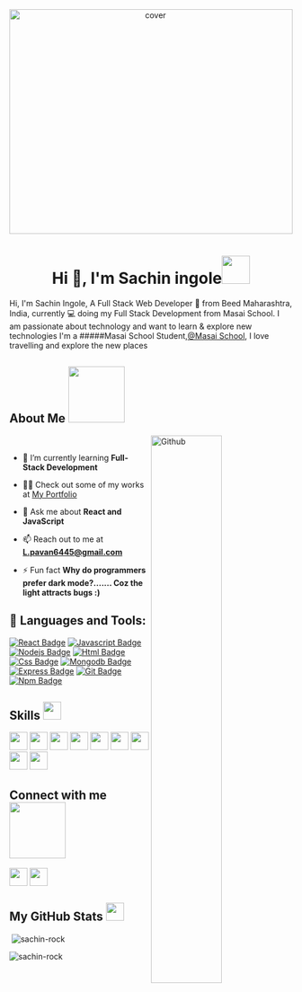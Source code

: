 <div align="center">
<img width="100%" height = "400px" src="https://cdn.dribbble.com/users/1162077/screenshots/3848914/programmer.gif" alt="cover" />
</div>

<h1 align="center">Hi 👋, I'm Sachin ingole<img src = "https://raw.githubusercontent.com/MartinHeinz/MartinHeinz/master/wave.gif" width = 50px> </h1>

<div size='20px'>Hi, I'm Sachin Ingole, A Full Stack Web Developer 🚀 from Beed Maharashtra, India, currently 💻 doing my Full Stack Development from Masai School. I am passionate about technology and want to learn &  explore new technologies I'm a #####Masai School Student,<a href="https://www.masaischool.com/">@Masai School</a>, I love travelling and explore the new places
</div>

<h2> About Me <img src = "https://media0.giphy.com/media/KDDpcKigbfFpnejZs6/giphy.gif?cid=ecf05e47oy6f4zjs8g1qoiystc56cu7r9tb8a1fe76e05oty&rid=giphy.gif" width = 100px></h2>

<img width="50%" align="right" alt="Github" src="https://i.pinimg.com/originals/fd/a7/c0/fda7c018db9a09ff0ed234957e9b25b9.gif" />

</br>

- 🌱 I’m currently learning **Full-Stack Development**
- 👨‍💻 Check out some of my works at [My Portfolio](https://pavan-lenkala-portfolio.vercel.app/#clients)

- 💬 Ask me about **React and JavaScript**

- 📫 Reach out to me at **L.pavan6445@gmail.com**

- ⚡ Fun fact **Why do programmers prefer dark mode?....... Coz the light attracts bugs :)**

## 🚀 Languages and Tools:

[![React Badge](https://img.shields.io/badge/-React-61DBFB?style=for-the-badge&labelColor=black&logo=react&logoColor=61DBFB)](#)  [![Javascript Badge](https://img.shields.io/badge/-Javascript-F0DB4F?style=for-the-badge&labelColor=black&logo=javascript&logoColor=F0DB4F)](#) [![Nodejs Badge](https://img.shields.io/badge/-Nodejs-3C873A?style=for-the-badge&labelColor=black&logo=node.js&logoColor=3C873A)](#)  [![Html Badge](https://img.shields.io/badge/HTML5-E34F26?style=for-the-badge&logo=html5&logoColor=white)](#)  [![Css Badge](https://img.shields.io/badge/CSS3-1572B6?style=for-the-badge&logo=css3&logoColor=white)](#)  [![Mongodb Badge](https://img.shields.io/badge/MongoDB-white?style=for-the-badge&logo=mongodb&logoColor=4EA94B)](#)  [![Express Badge](https://img.shields.io/badge/express-FFFFFF?style=for-the-badge&logo=express&logoColor=000000)](#)  [![Git Badge](https://img.shields.io/badge/Git-F05032?style=for-the-badge&logo=git&logoColor=white)](#)   [![Npm Badge](https://img.shields.io/badge/npm-CB3837?style=for-the-badge&logo=npm&logoColor=white)](#)
<br/>

<h2> Skills <img src = "https://media2.giphy.com/media/QssGEmpkyEOhBCb7e1/giphy.gif?cid=ecf05e47a0n3gi1bfqntqmob8g9aid1oyj2wr3ds3mg700bl&rid=giphy.gif" width = 32px> </h2>
<div display="flex">
<a  > <img width ='32px' src ='https://raw.githubusercontent.com/rahulbanerjee26/githubAboutMeGenerator/main/icons/reactjs.svg'> </a>
<a  > <img width ='32px' src ='https://raw.githubusercontent.com/rahulbanerjee26/githubAboutMeGenerator/main/icons/javascript.svg'> </a>
<a > <img width ='32px' src ='https://raw.githubusercontent.com/rahulbanerjee26/githubAboutMeGenerator/main/icons/html.svg'> </a>
<a> <img width ='32px' src ='https://raw.githubusercontent.com/rahulbanerjee26/githubAboutMeGenerator/main/icons/css.svg'> </a>
<a > <img width ='32px' src ='https://raw.githubusercontent.com/rahulbanerjee26/githubAboutMeGenerator/main/icons/bootstrap.svg'> </a>
<a > <img width ='32px' src ='https://raw.githubusercontent.com/rahulbanerjee26/githubAboutMeGenerator/main/icons/redux.svg'> </a>
<a > <img width ='32px' src ='https://raw.githubusercontent.com/rahulbanerjee26/githubAboutMeGenerator/main/icons/mongodb.svg'> </a>
<a > <img width ='32px' src ='https://raw.githubusercontent.com/rahulbanerjee26/githubAboutMeGenerator/main/icons/express.svg'> </a>
<a  > <img width ='32px' src ='https://raw.githubusercontent.com/rahulbanerjee26/githubAboutMeGenerator/main/icons/nodejs.svg'> </a>

</div>
<h2> Connect with me <img src='https://raw.githubusercontent.com/ShahriarShafin/ShahriarShafin/main/Assets/handshake.gif' width="100px"> </h2>
<a href = 'https://www.linkedin.com/in/sachin-ingole/'> <img width = '32px' align= 'center' src="https://raw.githubusercontent.com/rahulbanerjee26/githubAboutMeGenerator/main/icons/linked-in-alt.svg"/></a> 
<a href = 'https://github.com/sachin-rock'> <img width = '32px' align= 'center' src="https://raw.githubusercontent.com/rahulbanerjee26/githubAboutMeGenerator/main/icons/github.svg"/></a> 





<h2> My GitHub Stats <img src='https://media1.giphy.com/media/du3J3cXyzhj75IOgvA/giphy.gif?cid=ecf05e47x2g034i9pzwtzzsd3xgg2w9nr94t4tflbbgo3008&rid=giphy.gif' width='32px'> </h2>


<p>&nbsp;<img align="center" src="https://github-readme-stats.vercel.app/api?username=sachin-rock&show_icons=true&locale=en" alt="sachin-rock" /></p>






<p><img align="center" src="https://github-readme-streak-stats.herokuapp.com/?user=sachin-rock&" alt="sachin-rock"></p>
